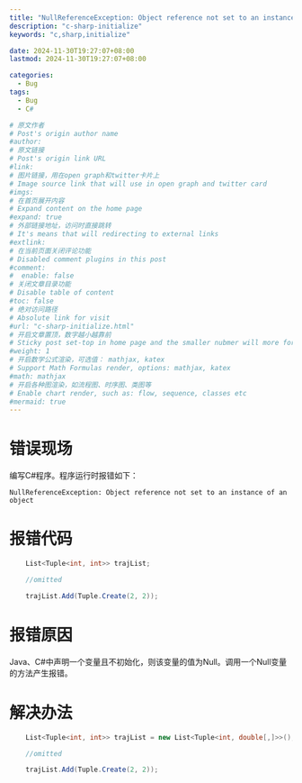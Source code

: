 ```yaml
---
title: "NullReferenceException: Object reference not set to an instance of an object"
description: "c-sharp-initialize"
keywords: "c,sharp,initialize"

date: 2024-11-30T19:27:07+08:00
lastmod: 2024-11-30T19:27:07+08:00

categories:
  - Bug
tags:
  - Bug
  - C#

# 原文作者
# Post's origin author name
#author:
# 原文链接
# Post's origin link URL
#link:
# 图片链接，用在open graph和twitter卡片上
# Image source link that will use in open graph and twitter card
#imgs:
# 在首页展开内容
# Expand content on the home page
#expand: true
# 外部链接地址，访问时直接跳转
# It's means that will redirecting to external links
#extlink:
# 在当前页面关闭评论功能
# Disabled comment plugins in this post
#comment:
#  enable: false
# 关闭文章目录功能
# Disable table of content
#toc: false
# 绝对访问路径
# Absolute link for visit
#url: "c-sharp-initialize.html"
# 开启文章置顶，数字越小越靠前
# Sticky post set-top in home page and the smaller nubmer will more forward.
#weight: 1
# 开启数学公式渲染，可选值： mathjax, katex
# Support Math Formulas render, options: mathjax, katex
#math: mathjax
# 开启各种图渲染，如流程图、时序图、类图等
# Enable chart render, such as: flow, sequence, classes etc
#mermaid: true
---
```


# 错误现场
编写C#程序。程序运行时报错如下：
```text
NullReferenceException: Object reference not set to an instance of an object
```

# 报错代码
```csharp
    List<Tuple<int, int>> trajList;

    //omitted

    trajList.Add(Tuple.Create(2, 2));
```

# 报错原因
Java、C#中声明一个变量且不初始化，则该变量的值为Null。调用一个Null变量的方法产生报错。

# 解决办法
```csharp
    List<Tuple<int, int>> trajList = new List<Tuple<int, double[,]>>(); // use new to initalize a variable.

    //omitted

    trajList.Add(Tuple.Create(2, 2));
```

<!--more-->
